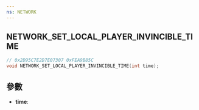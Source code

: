 ```yaml
---
ns: NETWORK
---
```

## NETWORK_SET_LOCAL_PLAYER_INVINCIBLE_TIME

```c
// 0x2D95C7E2D7E07307 0xFEA9B85C
void NETWORK_SET_LOCAL_PLAYER_INVINCIBLE_TIME(int time);
```


## 參數
* **time**: 

